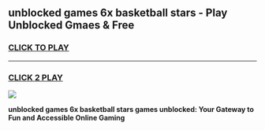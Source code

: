 
## unblocked games 6x basketball stars - Play Unblocked Gmaes & Free
<h3>
<a href="https://premium.freeplayer.one?title=unblocked_games_6x_basketball_stars&ref=19F">CLICK TO PLAY</a></h3>
<hr>

<h3>
<a href="https://premium.freeplayer.one?title=unblocked_games_6x_basketball_stars&ref=19F">CLICK 2 PLAY</a>
  
</h3>

<a href="https://premium.freeplayer.one?title=unblocked_games_6x_basketball_stars&ref=19F/"><img src="https://clearcache.store/games.png"></a>


**unblocked games 6x basketball stars games unblocked: Your Gateway to Fun and Accessible Online Gaming**
